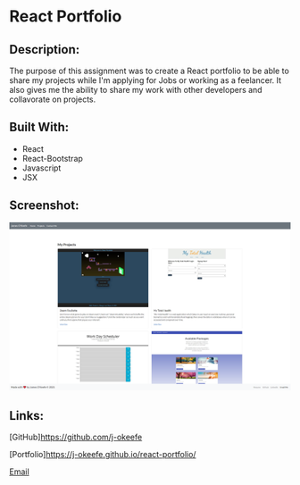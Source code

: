 # React Portfolio

## Description:
The purpose of this assignment was to create a React portfolio to be able to share my projects while I'm applying for Jobs or working as a feelancer. It also gives me the ability to share my work with other developers and collavorate on projects.

## Built With:
- React
- React-Bootstrap
- Javascript
- JSX

## Screenshot:

![portfolio](./images/portfolioss.PNG)

## Links:
[GitHub]https://github.com/j-okeefe

[Portfolio]https://j-okeefe.github.io/react-portfolio/

[Email](mailto:jbo88@att.net)
